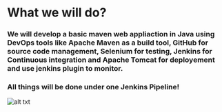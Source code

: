 # What we will do?

### We will develop a basic maven web appliaction in Java using DevOps tools like Apache Maven as a build tool, GitHub for source code management, Selenium for testing, Jenkins for Continuous integration and Apache Tomcat for deployement and use jenkins plugin to monitor.

### All things will be done under one Jenkins Pipeline!


![alt txt](https://github.com/sumyak/CI-CD-Pipeline/blob/master/SS/Screenshot%20(365).png?raw=true)
